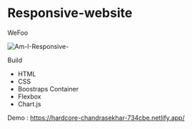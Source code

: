 # Responsive-website
WeFoo

![Am-I-Responsive-](https://user-images.githubusercontent.com/40691793/89782766-12eaf780-db40-11ea-8a86-25c1c5f2f1b5.png)


Build
- HTML
- CSS
- Boostraps Container
- Flexbox
- Chart.js


Demo : https://hardcore-chandrasekhar-734cbe.netlify.app/
